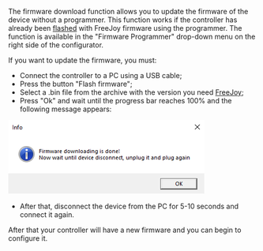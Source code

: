The firmware download function allows you to update the firmware of the device without a programmer. This function works if the controller has already been [flashed](Flashing-firmware.md) with FreeJoy firmware using the programmer. The function is available in the "Firmware Programmer" drop-down menu on the right side of the configurator.

If you want to update the firmware, you must:
* Connect the controller to a PC using a USB cable;
* Press the button "Flash firmware";
* Select a .bin file from the archive with the version you need [FreeJoy](https://github.com/vostrenkov/FreeJoy/releases);
* Press "Ok" and wait until the progress bar reaches 100% and the following message appears:

![](../images/flasher_info.png)

* After that, disconnect the device from the PC for 5-10 seconds and connect it again.

After that your controller will have a new firmware and you can begin to configure it.

